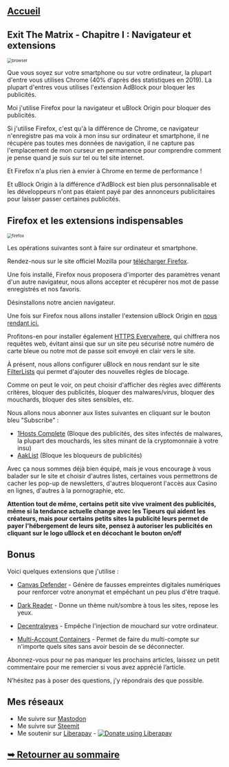 ## [Accueil](https://the-mer0vingian.github.io/exit-the-matrix/)

## Exit The Matrix - Chapitre I : Navigateur et extensions
<img src="https://raw.githubusercontent.com/The-Mer0vingian/exit-the-matrix/master/img/browser.png" alt="browser" style="zoom: 67%;" />

Que vous soyez sur votre smartphone ou sur votre ordinateur, la plupart d'entre vous utilises Chrome (40% d'après des statistiques en 2019). La plupart d'entres vous utilises l'extension AdBlock pour bloquer les publicités.

Moi j'utilise Firefox pour la navigateur et uBlock Origin pour bloquer des publicités.

Si j'utilise Firefox, c'est qu'à la différence de Chrome, ce navigateur n'enregistre pas ma voix à mon insu sur ordinateur et smartphone, il ne récupère pas toutes mes données de navigation, il ne capture pas l'emplacement de mon curseur en permanence pour comprendre comment je pense quand je suis sur tel ou tel site internet. 

Et Firefox n'a plus rien à envier à Chrome en terme de performance !

Et uBlock Origin à la différence d'AdBlock est bien plus personnalisable et les développeurs n'ont pas étaient payé par des annonceurs publicitaires pour laisser passer certaines publicités.



## Firefox et les extensions indispensables
<img src="https://raw.githubusercontent.com/The-Mer0vingian/exit-the-matrix/master/img/fox.png" alt="firefox" style="zoom: 67%;" />


Les opérations suivantes sont à faire sur ordinateur et smartphone.

Rendez-nous sur le site officiel Mozilla pour [télécharger Firefox](https://www.mozilla.org/fr/firefox/download/thanks/).

Une fois installé, Firefox nous proposera d'importer des paramètres venant d'un autre navigateur, nous allons accepter et récupérer nos mot de passe enregistrés et nos favoris.

Désinstallons notre ancien navigateur.

Une fois sur Firefox nous allons installer l'extension uBlock Origin en [nous rendant ici.](https://addons.mozilla.org/fr/firefox/addon/ublock-origin/)

Profitons-en pour installer également [HTTPS Everywhere](https://addons.mozilla.org/fr/firefox/addon/https-everywhere/), qui chiffrera nos requêtes web, évitant ainsi que sur un site peu sécurisé notre numéro de carte bleue ou notre mot de passe soit envoyé en clair vers le site.

À présent, nous allons configurer uBlock en nous rendant sur le site [FilterLists](https://filterlists.com/) qui permet d'ajouter des nouvelles règles de blocage. 

Comme on peut le voir, on peut choisir d'afficher des règles avec différents critères, bloquer des publicités, bloquer des malwares/virus, bloquer des mouchards, bloquer des sites sensibles, etc.

Nous allons nous abonner aux listes suivantes en cliquant sur le bouton bleu "Subscribe" :

- [1Hosts Complete](https://filterlists.com/lists/1hosts-complete) (Bloque des publicités, des sites infectés de malwares, la plupart des mouchards, les sites minant de la cryptomonnaie à votre insu)
- [AakList](https://filterlists.com/lists/aaklist-anti-adblock-killer) (Bloque les bloqueurs de publicités)

Avec ça nous sommes déjà bien équipé, mais je vous encourage à vous balader sur le site et choisir d'autres listes, certaines vous permettrons de cacher les pop-up de newsletters, d'autres bloqueront l'accès aux Casino en lignes, d'autres à la pornographie, etc.

**Attention tout de même, certains petit site vive vraiment des publicités, même si la tendance actuelle change avec les Tipeurs qui aident les créateurs, mais pour certains petits sites la publicité leurs permet de payer l'hébergement de leurs site, pensez à autoriser les publicités en cliquant sur le logo uBlock et en décochant le bouton on/off**

## Bonus

Voici quelques extensions que j'utilise :

- [Canvas Defender](https://addons.mozilla.org/en-US/firefox/addon/no-canvas-fingerprinting/) - Génère de fausses empreintes digitales numériques pour renforcer votre anonymat et empêchant un peu plus d'être traqué.

- [Dark Reader](https://addons.mozilla.org/en-US/firefox/addon/darkreader/) - Donne un thème nuit/sombre à tous les sites, repose les yeux.

- [Decentraleyes](https://addons.mozilla.org/en-US/firefox/addon/decentraleyes/) - Empêche l'injection de mouchard sur votre ordinateur.
- [Multi-Account Containers](https://addons.mozilla.org/en-US/firefox/addon/multi-account-containers/) - Permet de faire du multi-compte sur n'importe quels sites sans avoir besoin de se déconnecter.







Abonnez-vous pour ne pas manquer les prochains articles, laissez un petit commentaire pour me remercier si vous avez apprécié l’article.

N’hésitez pas à poser des questions, j’y répondrais des que possible.

## Mes réseaux
 - Me suivre sur <a rel="me" href="https://mastodon.social/@themerovingian">Mastodon</a>
 - Me suivre sur [Steemit](https://steemit.com/@the-merovingian)
 - Me soutenir sur [Liberapay](https://liberapay.com/The-Merovingian) - <script src="https://liberapay.com/The-Merovingian/widgets/button.js"></script>
<noscript><a href="https://liberapay.com/The-Merovingian/donate"><img alt="Donate using Liberapay" src="https://liberapay.com/assets/widgets/donate.svg"></a></noscript>
## [➥ Retourner au sommaire](https://the-mer0vingian.github.io/exit-the-matrix/)

